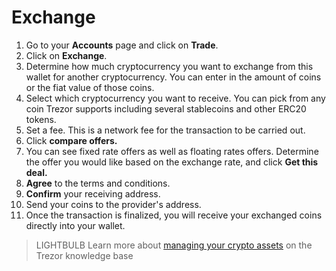 # Exchange

1. Go to your **Accounts** page and click on **Trade**.
2. Click on **Exchange**.
3. Determine how much cryptocurrency you want to exchange from this wallet for another cryptocurrency. You can enter in the amount of coins or the fiat value of those coins.
4. Select which cryptocurrency you want to receive. You can pick from any coin Trezor supports including several stablecoins and other ERC20 tokens.
5. Set a fee. This is a network fee for the transaction to be carried out.
6. Click **compare offers.**
7. You can see fixed rate offers as well as floating rates offers. Determine the offer you would like based on the exchange rate, and click **Get this deal.**
8. **Agree** to the terms and conditions.
9. **Confirm** your receiving address.
10. Send your coins to the provider's address.
11. Once the transaction is finalized, you will receive your exchanged coins directly into your wallet.

> LIGHTBULB Learn more about [managing your crypto assets](https://trezor.io/learn/c/trezor-suite-app) on the Trezor knowledge base

